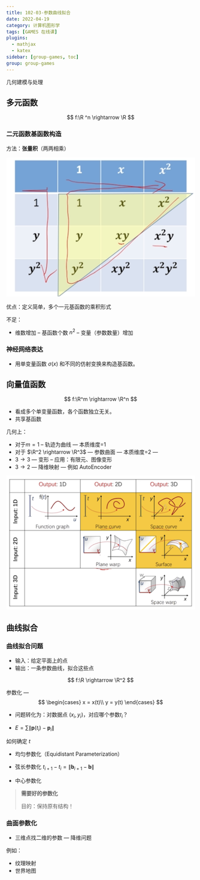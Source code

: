 ```yaml
---
title: 102-03-参数曲线拟合
date: 2022-04-19
category: 计算机图形学
tags: [GAMES 在线课]
plugins:
  - mathjax
  - katex
sidebar: [group-games, toc]
group: group-games
---
```


几何建模与处理

<!--more-->

## 多元函数

$$
f:\R ^n \rightarrow \R
$$

### 二元函数基函数构造

方法：**张量积**（两两相乘）

![张量基函数](g102-03/image-20220419111126729.png)

优点：定义简单，多个一元基函数的乘积形式

不足：

- 维数增加 – 基函数个数 $n^2$ – 变量（参数数量）增加

### 神经网络表达

- 用单变量函数 $\sigma(x)$ 和不同的仿射变换来构造基函数。

## 向量值函数

$$
f:\R^m \rightarrow \R^n
$$

- 看成多个单变量函数，各个函数独立无关。
- 共享基函数

几何上：

- 对于$m=1$ – 轨迹为曲线 — 本质维度=1
- 对于 $\R^2 \rightarrow \R^3$ — 参数曲面 — 本质维度=2 — 
- $3\rightarrow3$ — 变形 – 应用：有限元、图像变形
- $3\rightarrow 2$ — 降维映射 — 例如 AutoEncoder

![总结](g102-03/image-20220419112717602.png)

## 曲线拟合

### 曲线拟合问题

- 输入：给定平面上的点
- 输出：一条参数曲线，拟合这些点

$$
f:\R \rightarrow \R^2
$$

参数化 — 
$$
\begin{cases}
x = x(t)\\
y = y(t)
\end{cases}
$$

- 问题转化为：对数据点 $(x_i,y_i)$，对应哪个参数$t_i$？

- $E = \sum\|\mathbf p (t_i) - \mathbf p_i\|$

如何确定 $t$

- 均匀参数化（Equidistant Parameterization）
- 弦长参数化 $t_{i+1} - t_i =\|\mathbf b_{i+1} -\mathbf b\|$

- 中心参数化

> **需要好的参数化**
>
> 目的：保持原有结构！

### 曲面参数化

- 三维点找二维的参数 — 降维问题

例如：

- 纹理映射
- 世界地图


